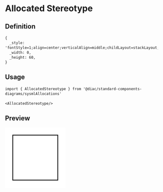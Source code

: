 # Allocated Stereotype

## Definition

```
{
  _style: 'fontStyle=1;align=center;verticalAlign=middle;childLayout=stackLayout;horizontal=1;horizontalStack=0;resizeParent=1;resizeParentMax=0;resizeLast=0;marginBottom=0;',
  _width: 0,
  _height: 60,
}
```

## Usage

```
import { AllocatedStereotype } from '@diac/standard-components-diagrams/sysmlAllocations'

<AllocatedStereotype/>
```

## Preview

<img src="./allocated-stereotype.png" width="200"/>
